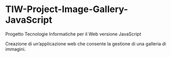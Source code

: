 # TIW-Project-Image-Gallery-JavaScript


Progetto Tecnologie Informatiche per il Web versione JavaScript

Creazione di un’applicazione web che consente la gestione di una galleria di immagini.
